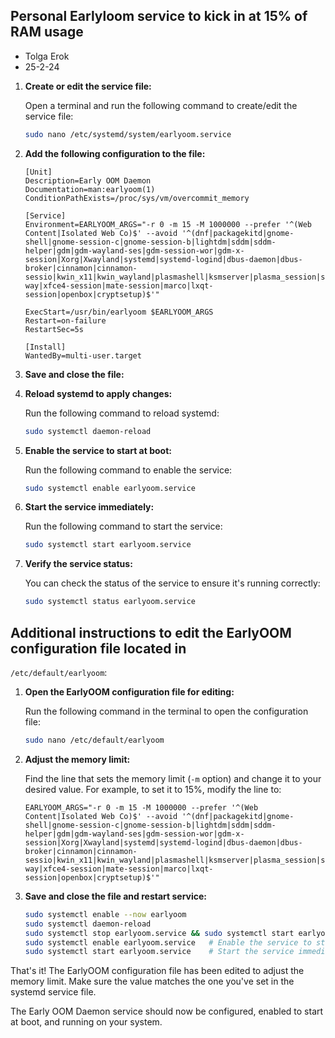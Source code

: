 ## Personal Earlyloom service to kick in at 15% of RAM usage

* Tolga Erok
* 25-2-24

1. **Create or edit the service file:**

   Open a terminal and run the following command to create/edit the service file:

   ```bash
   sudo nano /etc/systemd/system/earlyoom.service
   ```

2. **Add the following configuration to the file:**

   ```plaintext
   [Unit]
   Description=Early OOM Daemon
   Documentation=man:earlyoom(1)
   ConditionPathExists=/proc/sys/vm/overcommit_memory

   [Service]
   Environment=EARLYOOM_ARGS="-r 0 -m 15 -M 1000000 --prefer '^(Web Content|Isolated Web Co)$' --avoid '^(dnf|packagekitd|gnome-shell|gnome-session-c|gnome-session-b|lightdm|sddm|sddm-helper|gdm|gdm-wayland-ses|gdm-session-wor|gdm-x-session|Xorg|Xwayland|systemd|systemd-logind|dbus-daemon|dbus-broker|cinnamon|cinnamon-sessio|kwin_x11|kwin_wayland|plasmashell|ksmserver|plasma_session|startplasma-way|xfce4-session|mate-session|marco|lxqt-session|openbox|cryptsetup)$'"

   ExecStart=/usr/bin/earlyoom $EARLYOOM_ARGS
   Restart=on-failure
   RestartSec=5s

   [Install]
   WantedBy=multi-user.target
   ```

3. **Save and close the file:**

   

4. **Reload systemd to apply changes:**

   Run the following command to reload systemd:

   ```bash
   sudo systemctl daemon-reload
   ```

5. **Enable the service to start at boot:**

   Run the following command to enable the service:

   ```bash
   sudo systemctl enable earlyoom.service
   ```

6. **Start the service immediately:**

   Run the following command to start the service:

   ```bash
   sudo systemctl start earlyoom.service
   ```

7. **Verify the service status:**

   You can check the status of the service to ensure it's running correctly:

   ```bash
   sudo systemctl status earlyoom.service
   ```

## Additional instructions to edit the EarlyOOM configuration file located in 

`/etc/default/earlyoom`:

1. **Open the EarlyOOM configuration file for editing:**

   Run the following command in the terminal to open the configuration file:

   ```bash
   sudo nano /etc/default/earlyoom
   ```

2. **Adjust the memory limit:**

   Find the line that sets the memory limit (`-m` option) and change it to your desired value. For example, to set it to 15%, modify the line to:

   ```plaintext
   EARLYOOM_ARGS="-r 0 -m 15 -M 1000000 --prefer '^(Web Content|Isolated Web Co)$' --avoid '^(dnf|packagekitd|gnome-shell|gnome-session-c|gnome-session-b|lightdm|sddm|sddm-helper|gdm|gdm-wayland-ses|gdm-session-wor|gdm-x-session|Xorg|Xwayland|systemd|systemd-logind|dbus-daemon|dbus-broker|cinnamon|cinnamon-sessio|kwin_x11|kwin_wayland|plasmashell|ksmserver|plasma_session|startplasma-way|xfce4-session|mate-session|marco|lxqt-session|openbox|cryptsetup)$'"
   ```

3. **Save and close the file and restart service:**

   ```bash
   sudo systemctl enable --now earlyoom
   sudo systemctl daemon-reload 
   sudo systemctl stop earlyoom.service && sudo systemctl start earlyoom.service && sudo systemctl restart earlyoom.service && sudo systemctl enable earlyoom.service && sudo systemctl status earlyoom.service
   sudo systemctl enable earlyoom.service   # Enable the service to start at boot
   sudo systemctl start earlyoom.service    # Start the service immediately
   ```

That's it! The EarlyOOM configuration file has been edited to adjust the memory limit. Make sure the value matches the one you've set in the systemd service file.

The Early OOM Daemon service should now be configured, enabled to start at boot, and running on your system.
